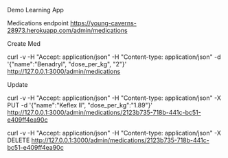 

Demo Learning App

Medications endpoint
https://young-caverns-28973.herokuapp.com/admin/medications

Create Med

curl -v -H "Accept: application/json" -H "Content-type: application/json" -d '{"name":"Benadryl", "dose_per_kg", "2"}' http://127.0.0.1:3000/admin/medications

Update

curl -v -H "Accept: application/json" -H "Content-type: application/json" -X PUT -d '{"name":"Keflex II", "dose_per_kg":"1.89"}' http://127.0.0.1:3000/admin/medications/2123b735-718b-441c-bc51-e409ff4ea90c


curl -v -H "Accept: application/json" -H "Content-type: application/json" -X DELETE http://127.0.0.1:3000/admin/medications/2123b735-718b-441c-bc51-e409ff4ea90c